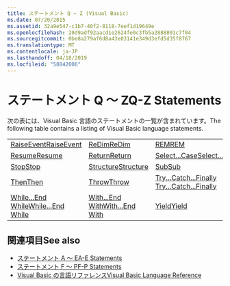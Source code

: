 ```yaml
---
title: ステートメント Q ~ Z (Visual Basic)
ms.date: 07/20/2015
ms.assetid: 32a9e547-c1b7-40f2-8118-7eef1d19649e
ms.openlocfilehash: 20d9adf92aacd1e2624fe0c3fb5a2888801c7f04
ms.sourcegitcommit: 0be8a279af6d8a43e03141e349d3efd5d35f8767
ms.translationtype: MT
ms.contentlocale: ja-JP
ms.lasthandoff: 04/18/2019
ms.locfileid: "58842006"
---
```

# <a name="q-z-statements"></a><span data-ttu-id="080e4-102">ステートメント Q ～ Z</span><span class="sxs-lookup"><span data-stu-id="080e4-102">Q-Z Statements</span></span>
<span data-ttu-id="080e4-103">次の表には、Visual Basic 言語のステートメントの一覧が含まれています。</span><span class="sxs-lookup"><span data-stu-id="080e4-103">The following table contains a listing of Visual Basic language statements.</span></span>  
  
|||||  
|---|---|---|---|  
|[<span data-ttu-id="080e4-104">RaiseEvent</span><span class="sxs-lookup"><span data-stu-id="080e4-104">RaiseEvent</span></span>](../../../visual-basic/language-reference/statements/raiseevent-statement.md)|[<span data-ttu-id="080e4-105">ReDim</span><span class="sxs-lookup"><span data-stu-id="080e4-105">ReDim</span></span>](../../../visual-basic/language-reference/statements/redim-statement.md)|[<span data-ttu-id="080e4-106">REM</span><span class="sxs-lookup"><span data-stu-id="080e4-106">REM</span></span>](../../../visual-basic/language-reference/statements/rem-statement.md)|[<span data-ttu-id="080e4-107">RemoveHandler</span><span class="sxs-lookup"><span data-stu-id="080e4-107">RemoveHandler</span></span>](../../../visual-basic/language-reference/statements/removehandler-statement.md)|  
|[<span data-ttu-id="080e4-108">Resume</span><span class="sxs-lookup"><span data-stu-id="080e4-108">Resume</span></span>](../../../visual-basic/language-reference/statements/resume-statement.md)|[<span data-ttu-id="080e4-109">Return</span><span class="sxs-lookup"><span data-stu-id="080e4-109">Return</span></span>](../../../visual-basic/language-reference/statements/return-statement.md)|[<span data-ttu-id="080e4-110">Select...Case</span><span class="sxs-lookup"><span data-stu-id="080e4-110">Select...Case</span></span>](../../../visual-basic/language-reference/statements/select-case-statement.md)|[<span data-ttu-id="080e4-111">Set</span><span class="sxs-lookup"><span data-stu-id="080e4-111">Set</span></span>](../../../visual-basic/language-reference/statements/set-statement.md)|  
|[<span data-ttu-id="080e4-112">Stop</span><span class="sxs-lookup"><span data-stu-id="080e4-112">Stop</span></span>](../../../visual-basic/language-reference/statements/stop-statement.md)|[<span data-ttu-id="080e4-113">Structure</span><span class="sxs-lookup"><span data-stu-id="080e4-113">Structure</span></span>](../../../visual-basic/language-reference/statements/structure-statement.md)|[<span data-ttu-id="080e4-114">Sub</span><span class="sxs-lookup"><span data-stu-id="080e4-114">Sub</span></span>](../../../visual-basic/language-reference/statements/sub-statement.md)|[<span data-ttu-id="080e4-115">SyncLock</span><span class="sxs-lookup"><span data-stu-id="080e4-115">SyncLock</span></span>](../../../visual-basic/language-reference/statements/synclock-statement.md)|  
|[<span data-ttu-id="080e4-116">Then</span><span class="sxs-lookup"><span data-stu-id="080e4-116">Then</span></span>](../../../visual-basic/language-reference/statements/then-statement.md)|[<span data-ttu-id="080e4-117">Throw</span><span class="sxs-lookup"><span data-stu-id="080e4-117">Throw</span></span>](../../../visual-basic/language-reference/statements/throw-statement.md)|[<span data-ttu-id="080e4-118">Try...Catch...Finally </span><span class="sxs-lookup"><span data-stu-id="080e4-118">Try...Catch...Finally</span></span>](../../../visual-basic/language-reference/statements/try-catch-finally-statement.md)|[<span data-ttu-id="080e4-119">Using</span><span class="sxs-lookup"><span data-stu-id="080e4-119">Using</span></span>](../../../visual-basic/language-reference/statements/using-statement.md)|  
|[<span data-ttu-id="080e4-120">While...End While</span><span class="sxs-lookup"><span data-stu-id="080e4-120">While...End While</span></span>](../../../visual-basic/language-reference/statements/while-end-while-statement.md)|[<span data-ttu-id="080e4-121">With...End With</span><span class="sxs-lookup"><span data-stu-id="080e4-121">With...End With</span></span>](../../../visual-basic/language-reference/statements/with-end-with-statement.md)|[<span data-ttu-id="080e4-122">Yield</span><span class="sxs-lookup"><span data-stu-id="080e4-122">Yield</span></span>](../../../visual-basic/language-reference/statements/yield-statement.md)||  
  
## <a name="see-also"></a><span data-ttu-id="080e4-123">関連項目</span><span class="sxs-lookup"><span data-stu-id="080e4-123">See also</span></span>

- [<span data-ttu-id="080e4-124">ステートメント A ～ E</span><span class="sxs-lookup"><span data-stu-id="080e4-124">A-E Statements</span></span>](../../../visual-basic/language-reference/statements/a-e-statements.md)
- [<span data-ttu-id="080e4-125">ステートメント F ～ P</span><span class="sxs-lookup"><span data-stu-id="080e4-125">F-P Statements</span></span>](../../../visual-basic/language-reference/statements/f-p-statements.md)
- [<span data-ttu-id="080e4-126">Visual Basic の言語リファレンス</span><span class="sxs-lookup"><span data-stu-id="080e4-126">Visual Basic Language Reference</span></span>](../../../visual-basic/language-reference/index.md)
